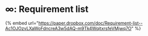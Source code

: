 # ∞: Requirement list

{% embed url="https://paper.dropbox.com/doc/Requirement-list--Ac1OJOzvLXaWoFdncreA3w5dAQ-m9Tk4WqitxrsfeVMjwq7O" %}





